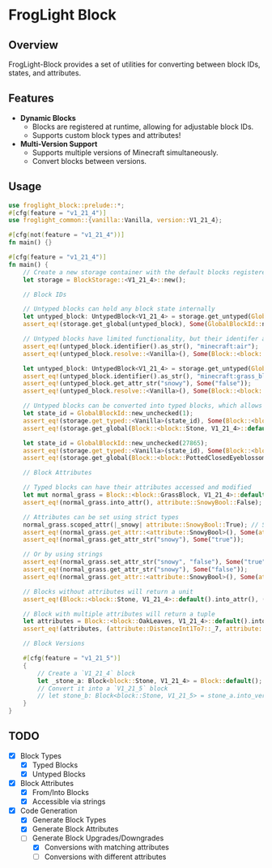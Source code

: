 # FrogLight Block

## Overview

FrogLight-Block provides a set of utilities for converting between block IDs, states, and attributes.

## Features

- **Dynamic Blocks**
  - Blocks are registered at runtime, allowing for adjustable block IDs.
  - Supports custom block types and attributes!
- **Multi-Version Support**
  - Supports multiple versions of Minecraft simultaneously.
  - Convert blocks between versions.

## Usage

```rust
use froglight_block::prelude::*;
#[cfg(feature = "v1_21_4")]
use froglight_common::{vanilla::Vanilla, version::V1_21_4};

#[cfg(not(feature = "v1_21_4"))]
fn main() {}

#[cfg(feature = "v1_21_4")]
fn main() {
    // Create a new storage container with the default blocks registered.
    let storage = BlockStorage::<V1_21_4>::new();

    // Block IDs

    // Untyped blocks can hold any block state internally
    let untyped_block: UntypedBlock<V1_21_4> = storage.get_untyped(GlobalBlockId::new_unchecked(0)).unwrap();
    assert_eq!(storage.get_global(untyped_block), Some(GlobalBlockId::new_unchecked(0)));

    // Untyped blocks have limited functionality, but their identifer and attributes can be accessed
    assert_eq!(untyped_block.identifier().as_str(), "minecraft:air");
    assert_eq!(untyped_block.resolve::<Vanilla>(), Some(Block::<block::Air, V1_21_4>::default().into()));

    let untyped_block: UntypedBlock<V1_21_4> = storage.get_untyped(GlobalBlockId::new_unchecked(9)).unwrap();
    assert_eq!(untyped_block.identifier().as_str(), "minecraft:grass_block");
    assert_eq!(untyped_block.get_attr_str("snowy"), Some("false"));
    assert_eq!(untyped_block.resolve::<Vanilla>(), Some(Block::<block::GrassBlock, V1_21_4>::default().into()));

    // Untyped blocks can be converted into typed blocks, which allows for more functionality
    let state_id = GlobalBlockId::new_unchecked(1);
    assert_eq!(storage.get_typed::<Vanilla>(state_id), Some(Block::<block::Stone, V1_21_4>::default().into()));
    assert_eq!(storage.get_global(Block::<block::Stone, V1_21_4>::default()), Some(state_id));

    let state_id = GlobalBlockId::new_unchecked(27865);
    assert_eq!(storage.get_typed::<Vanilla>(state_id), Some(Block::<block::PottedClosedEyeblossom, V1_21_4>::default().into()));
    assert_eq!(storage.get_global(Block::<block::PottedClosedEyeblossom, V1_21_4>::default()), Some(state_id));

    // Block Attributes

    // Typed blocks can have their attributes accessed and modified
    let mut normal_grass = Block::<block::GrassBlock, V1_21_4>::default();
    assert_eq!(normal_grass.into_attr(), attribute::SnowyBool::False);

    // Attributes can be set using strict types
    normal_grass.scoped_attr(|_snowy| attribute::SnowyBool::True); // Short-hand for `into_attr` and `from_attr`
    assert_eq!(normal_grass.get_attr::<attribute::SnowyBool>(), Some(attribute::SnowyBool::True));
    assert_eq!(normal_grass.get_attr_str("snowy"), Some("true"));

    // Or by using strings
    assert_eq!(normal_grass.set_attr_str("snowy", "false"), Some("true")); // Returns the previous value
    assert_eq!(normal_grass.get_attr_str("snowy"), Some("false"));
    assert_eq!(normal_grass.get_attr::<attribute::SnowyBool>(), Some(attribute::SnowyBool::False));

    // Blocks without attributes will return a unit
    assert_eq!(Block::<block::Stone, V1_21_4>::default().into_attr(), ());

    // Block with multiple attributes will return a tuple
    let attributes = Block::<block::OakLeaves, V1_21_4>::default().into_attr();
    assert_eq!(attributes, (attribute::DistanceInt1To7::_7, attribute::PersistentBool::False, attribute::WaterloggedBool::False));

    // Block Versions

    #[cfg(feature = "v1_21_5")]
    {
        // Create a `V1_21_4` block
        let _stone_a: Block<block::Stone, V1_21_4> = Block::default();
        // Convert it into a `V1_21_5` block
        // let stone_b: Block<block::Stone, V1_21_5> = stone_a.into_version();
    }
}
```

## TODO

- [x] Block Types
  - [x] Typed Blocks
  - [x] Untyped Blocks
- [x] Block Attributes
  - [x] From/Into Blocks
  - [x] Accessible via strings
- [x] Code Generation
  - [x] Generate Block Types
  - [x] Generate Block Attributes
  - [ ] Generate Block Upgrades/Downgrades
    - [x] Conversions with matching attributes
    - [ ] Conversions with different attributes
